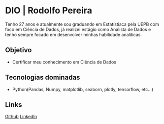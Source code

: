 # DIO | Rodolfo Pereira

Tenho 27 anos e atualmente sou graduando em Estatístiaca pela UEPB com foco em Ciência de Dados, já realizei estágio como Analista de Dados e tenho sempre focado em desenvolver minhas habilidade analiticas.

## Objetivo
- Certificar meu conhecimento em Ciência de Dados

## Tecnologias dominadas
- Python(Pandas, Numpy, matplotlib, seaborn, plotly, tensorflow, etc...)

## Links
[Github](https://github.com/RodolfoPF)
[LinkedIn](https://www.linkedin.com/in/rodolfopf/)
